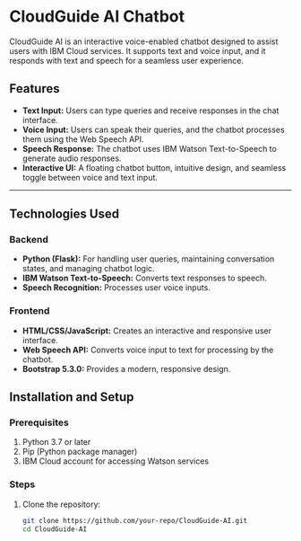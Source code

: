 # CloudGuide AI Chatbot

CloudGuide AI is an interactive voice-enabled chatbot designed to assist users with IBM Cloud services. It supports text and voice input, and it responds with text and speech for a seamless user experience.

## Features

- **Text Input:** Users can type queries and receive responses in the chat interface.
- **Voice Input:** Users can speak their queries, and the chatbot processes them using the Web Speech API.
- **Speech Response:** The chatbot uses IBM Watson Text-to-Speech to generate audio responses.
- **Interactive UI:** A floating chatbot button, intuitive design, and seamless toggle between voice and text input.

---

## Technologies Used

### Backend
- **Python (Flask):** For handling user queries, maintaining conversation states, and managing chatbot logic.
- **IBM Watson Text-to-Speech:** Converts text responses to speech.
- **Speech Recognition:** Processes user voice inputs.

### Frontend
- **HTML/CSS/JavaScript:** Creates an interactive and responsive user interface.
- **Web Speech API:** Converts voice input to text for processing by the chatbot.
- **Bootstrap 5.3.0:** Provides a modern, responsive design.


## Installation and Setup

### Prerequisites
1. Python 3.7 or later
2. Pip (Python package manager)
3. IBM Cloud account for accessing Watson services

### Steps
1. Clone the repository:
   ```bash
   git clone https://github.com/your-repo/CloudGuide-AI.git
   cd CloudGuide-AI
